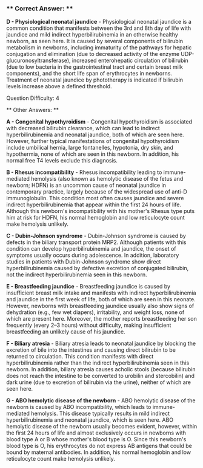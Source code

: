 ### ** Correct Answer: **

**D - Physiological neonatal jaundice** - Physiological neonatal jaundice is a common condition that manifests between the 3rd and 8th day of life with jaundice and mild indirect hyperbilirubinemia in an otherwise healthy newborn, as seen here. It is caused by several components of bilirubin metabolism in newborns, including immaturity of the pathways for hepatic conjugation and elimination (due to decreased activity of the enzyme UDP-glucuronosyltransferase), increased enterohepatic circulation of bilirubin (due to low bacteria in the gastrointestinal tract and certain breast milk components), and the short life span of erythrocytes in newborns. Treatment of neonatal jaundice by phototherapy is indicated if bilirubin levels increase above a defined threshold.

Question Difficulty: 4

** Other Answers: **

**A - Congenital hypothyroidism** - Congenital hypothyroidism is associated with decreased bilirubin clearance, which can lead to indirect hyperbilirubinemia and neonatal jaundice, both of which are seen here. However, further typical manifestations of congenital hypothyroidism include umbilical hernia, large fontanelles, hypotonia, dry skin, and hypothermia, none of which are seen in this newborn. In addition, his normal free T4 levels exclude this diagnosis.

**B - Rhesus incompatibility** - Rhesus incompatibility leading to immune-mediated hemolysis (also known as hemolytic disease of the fetus and newborn; HDFN) is an uncommon cause of neonatal jaundice in contemporary practice, largely because of the widespread use of anti-D immunoglobulin. This condition most often causes jaundice and severe indirect hyperbilirubinemia that appear within the first 24 hours of life. Although this newborn's incompatibility with his mother's Rhesus type puts him at risk for HDFN, his normal hemoglobin and low reticulocyte count make hemolysis unlikely.

**C - Dubin-Johnson syndrome** - Dubin-Johnson syndrome is caused by defects in the biliary transport protein MRP2. Although patients with this condition can develop hyperbilirubinemia and jaundice, the onset of symptoms usually occurs during adolescence. In addition, laboratory studies in patients with Dubin-Johnson syndrome show direct hyperbilirubinemia caused by defective excretion of conjugated bilirubin, not the indirect hyperbilirubinemia seen in this newborn.

**E - Breastfeeding jaundice** - Breastfeeding jaundice is caused by insufficient breast milk intake and manifests with indirect hyperbilirubinemia and jaundice in the first week of life, both of which are seen in this neonate. However, newborns with breastfeeding jaundice usually also show signs of dehydration (e.g., few wet diapers), irritability, and weight loss, none of which are present here. Moreover, the mother reports breastfeeding her son frequently (every 2–3 hours) without difficulty, making insufficient breastfeeding an unlikely cause of his jaundice.

**F - Biliary atresia** - Biliary atresia leads to neonatal jaundice by blocking the excretion of bile into the intestines and causing direct bilirubin to be returned to circulation. This condition manifests with direct hyperbilirubinemia rather than the indirect hyperbilirubinemia seen in this newborn. In addition, biliary atresia causes acholic stools (because bilirubin does not reach the intestine to be converted to urobilin and stercobilin) and dark urine (due to excretion of bilirubin via the urine), neither of which are seen here.

**G - ABO hemolytic disease of the newborn** - ABO hemolytic disease of the newborn is caused by ABO incompatibility, which leads to immune-mediated hemolysis. This disease typically results in mild indirect hyperbilirubinemia and neonatal jaundice, which is seen here. ABO hemolytic disease of the newborn usually becomes evident, however, within the first 24 hours of life and almost exclusively occurs in newborns with blood type A or B whose mother's blood type is O. Since this newborn's blood type is O, his erythrocytes do not express AB antigens that could be bound by maternal antibodies. In addition, his normal hemoglobin and low reticulocyte count make hemolysis unlikely.

